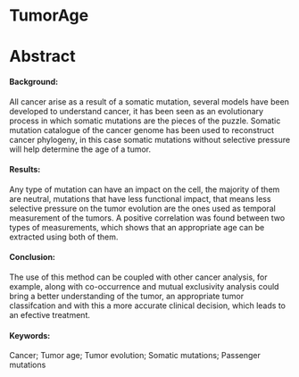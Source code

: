 # TumorAge

# Abstract
#### Background: 
All cancer arise as a result of a somatic mutation, several models have been developed to understand cancer, it has been seen as an evolutionary process in which somatic mutations are the pieces of the puzzle. Somatic mutation catalogue of the cancer genome has been used to reconstruct cancer phylogeny, in this case somatic mutations without selective pressure will help determine the age of a tumor. 

#### Results:
Any type of mutation can have an impact on the cell, the majority of them are neutral, mutations that have less functional impact, that means less selective pressure on the tumor evolution are the ones used as temporal measurement of the tumors. A positive correlation was found between two types of measurements, which shows that an appropriate age can be extracted using both of them. 

#### Conclusion: 
The use of this method can be coupled with other cancer analysis, for example, along with co-occurrence and mutual exclusivity analysis could bring a better understanding of the tumor, an appropriate tumor classifcation and with this a more accurate clinical decision, which leads to an efective treatment.

#### Keywords: 
Cancer; Tumor age; Tumor evolution; Somatic mutations; Passenger mutations
